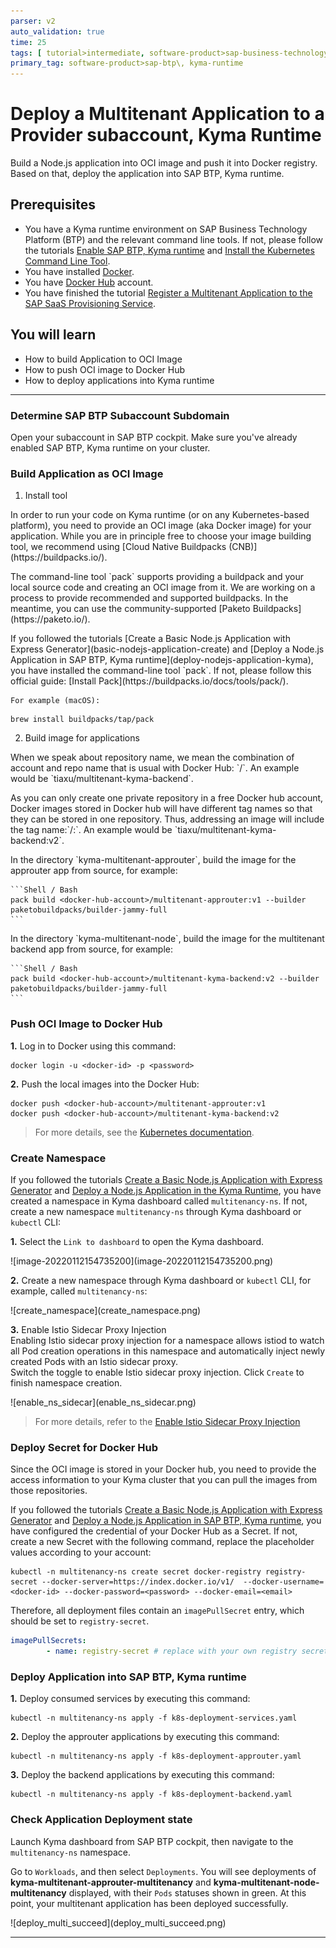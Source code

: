 ```yaml
---
parser: v2
auto_validation: true
time: 25
tags: [ tutorial>intermediate, software-product>sap-business-technology-platform]
primary_tag: software-product>sap-btp\, kyma-runtime
---
```


# Deploy a Multitenant Application to a Provider subaccount, Kyma Runtime
<!-- description --> Build a Node.js application into OCI image and push it into Docker registry. Based on that, deploy the application into SAP BTP, Kyma runtime.

## Prerequisites
- You have a Kyma runtime environment on SAP Business Technology Platform (BTP) and the relevant command line tools. If not, please follow the tutorials [Enable SAP BTP, Kyma runtime](cp-kyma-getting-started) and [Install the Kubernetes Command Line Tool](cp-kyma-download-cli).
- You have installed [Docker](https://docs.docker.com/get-started/#download-and-install-docker).
- You have [Docker Hub](https://hub.docker.com/) account.
- You have finished the tutorial [Register a Multitenant Application to the SAP SaaS Provisioning Service](register-multitenant-app-saas-provisioning-service).



## You will learn
- How to build Application to OCI Image
- How to push OCI image to Docker Hub
- How to deploy applications into Kyma runtime


---

### Determine SAP BTP Subaccount Subdomain

Open your subaccount in SAP BTP cockpit. Make sure you've already enabled SAP BTP, Kyma runtime on your cluster.




### Build Application as OCI Image


1. Install tool
<p> </p>
    In order to run your code on Kyma runtime (or on any Kubernetes-based platform), you need to provide an OCI image (aka Docker image) for your application. While you are in principle free to choose your image building tool, we recommend using [Cloud Native Buildpacks (CNB)](https://buildpacks.io/).  
<p> </p>
    The command-line tool `pack` supports providing a buildpack and your local source code and creating an OCI image from it. We are working on a process to provide recommended and supported buildpacks. In the meantime, you can use the community-supported [Paketo Buildpacks](https://paketo.io/).
<p> </p>
    If you followed the tutorials [Create a Basic Node.js Application with Express Generator](basic-nodejs-application-create) and [Deploy a Node.js Application in SAP BTP, Kyma runtime](deploy-nodejs-application-kyma), you have installed the command-line tool `pack`. If not, please follow this official guide: [Install Pack](https://buildpacks.io/docs/tools/pack/).

    For example (macOS):  
```Shell / Bash
brew install buildpacks/tap/pack
```

2. Build image for applications
<p> </p>
    When we speak about repository name, we mean the combination of account and repo name that is usual with Docker Hub: `<docker-hub-account>/<repo-name>`. An example would be `tiaxu/multitenant-kyma-backend`.
<p> </p>
    As you can only create one private repository in a free Docker hub account, Docker images stored in Docker hub will have different tag names so that they can be stored in one repository. Thus, addressing an image will include the tag name:`<docker-hub-account>/<repo-name>:<tag-name>`. An example would be `tiaxu/multitenant-kyma-backend:v2`.
<p> </p>
    In the directory `kyma-multitenant-approuter`, build the image for the approuter app from source, for example:  

    ```Shell / Bash
    pack build <docker-hub-account>/multitenant-approuter:v1 --builder paketobuildpacks/builder-jammy-full
    ```
<p> </p>
    In the directory `kyma-multitenant-node`, build the image for the multitenant backend app from source, for example:

    ```Shell / Bash
    pack build <docker-hub-account>/multitenant-kyma-backend:v2 --builder paketobuildpacks/builder-jammy-full
    ```




### Push OCI Image to Docker Hub


**1.** Log in to Docker using this command:

```Shell / Bash
docker login -u <docker-id> -p <password>
```

**2.** Push the local images into the Docker Hub:

```Shell / Bash
docker push <docker-hub-account>/multitenant-approuter:v1
docker push <docker-hub-account>/multitenant-kyma-backend:v2
```

>  For more details, see the [Kubernetes documentation](https://kubernetes.io/docs/tasks/configure-pod-container/pull-image-private-registry/).





### Create Namespace

If you followed the tutorials [Create a Basic Node.js Application with Express Generator](basic-nodejs-application-create) and [Deploy a Node.js Application in the Kyma Runtime](deploy-nodejs-application-kyma), you have created a namespace in Kyma dashboard called `multitenancy-ns`. If not, create a new namespace `multitenancy-ns` through Kyma dashboard or `kubectl` CLI:


**1.** Select the `Link to dashboard` to open the Kyma dashboard.

<!-- border -->![image-20220112154735200](image-20220112154735200.png)

**2.** Create a new namespace through Kyma dashboard or `kubectl` CLI, for example, called `multitenancy-ns`:

<!-- border -->![create_namespace](create_namespace.png)


**3.** Enable Istio Sidecar Proxy Injection  
Enabling Istio sidecar proxy injection for a namespace allows istiod to watch all Pod creation operations in this namespace and automatically inject newly created Pods with an Istio sidecar proxy.  
Switch the toggle to enable Istio sidecar proxy injection. Click `Create` to finish namespace creation.  

<!-- border -->![enable_ns_sidecar](enable_ns_sidecar.png)

> For more details, refer to the [Enable Istio Sidecar Proxy Injection](https://kyma-project.io/#/istio/user/tutorials/01-40-enable-sidecar-injection?id=enable-sidecar-injection-for-a-namespace)





### Deploy Secret for Docker Hub


Since the OCI image is stored in your Docker hub, you need to provide the access information to your Kyma cluster that you can pull the images from those repositories.

If you followed the tutorials [Create a Basic Node.js Application with Express Generator](basic-nodejs-application-create) and [Deploy a Node.js Application in SAP BTP, Kyma runtime](deploy-nodejs-application-kyma), you have configured the credential of your Docker Hub as a Secret. If not, create a new Secret with the following command, replace the placeholder values according to your account:

```Shell / Bash
kubectl -n multitenancy-ns create secret docker-registry registry-secret --docker-server=https://index.docker.io/v1/  --docker-username=<docker-id> --docker-password=<password> --docker-email=<email>
```


Therefore, all deployment files contain an `imagePullSecret` entry, which should be set to `registry-secret`.

```YAML
imagePullSecrets:
        - name: registry-secret # replace with your own registry secret
```





### Deploy Application into SAP BTP, Kyma runtime


**1.** Deploy consumed services by executing this command:

```Shell / Bash
kubectl -n multitenancy-ns apply -f k8s-deployment-services.yaml
```

**2.** Deploy the approuter applications by executing this command:

```Shell / Bash
kubectl -n multitenancy-ns apply -f k8s-deployment-approuter.yaml
```

**3.** Deploy the backend applications by executing this command:

```Shell / Bash
kubectl -n multitenancy-ns apply -f k8s-deployment-backend.yaml
```


### Check Application Deployment state


Launch Kyma dashboard from SAP BTP cockpit, then navigate to the `multitenancy-ns` namespace.

Go to `Workloads`, and then select `Deployments`. You will see deployments of **kyma-multitenant-approuter-multitenancy** and **kyma-multitenant-node-multitenancy** displayed, with their `Pods` statuses shown in green. At this point, your multitenant application has been deployed successfully.

<!-- border -->![deploy_multi_succeed](deploy_multi_succeed.png)








---

